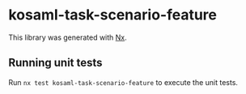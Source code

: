 # kosaml-task-scenario-feature

This library was generated with [Nx](https://nx.dev).

## Running unit tests

Run `nx test kosaml-task-scenario-feature` to execute the unit tests.
